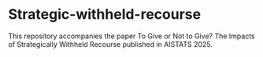 # Strategic-withheld-recourse
This repository accompanies the paper To Give or Not to Give? The Impacts of Strategically Withheld Recourse published in AISTATS 2025.

